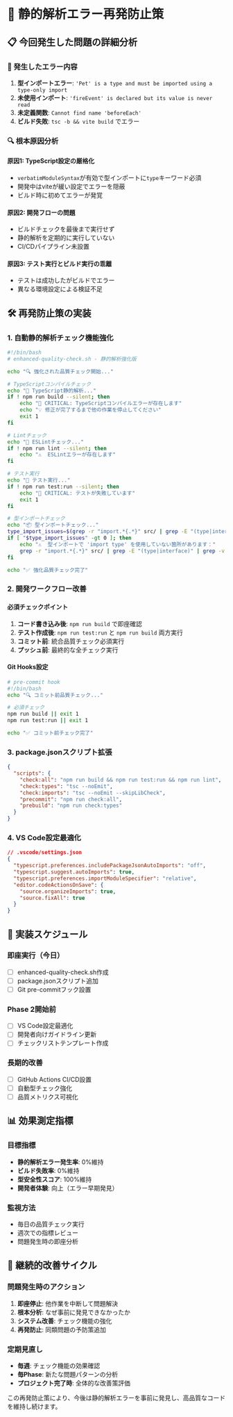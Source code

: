 # 🚨 静的解析エラー再発防止策

## 📋 今回発生した問題の詳細分析

### 🔴 発生したエラー内容
1. **型インポートエラー**: `'Pet' is a type and must be imported using a type-only import`
2. **未使用インポート**: `'fireEvent' is declared but its value is never read`
3. **未定義関数**: `Cannot find name 'beforeEach'`
4. **ビルド失敗**: `tsc -b && vite build` でエラー

### 🔍 根本原因分析

#### 原因1: TypeScript設定の厳格化
- `verbatimModuleSyntax`が有効で型インポートに`type`キーワード必須
- 開発中はviteが緩い設定でエラーを隠蔽
- ビルド時に初めてエラーが発覚

#### 原因2: 開発フローの問題
- ビルドチェックを最後まで実行せず
- 静的解析を定期的に実行していない
- CI/CDパイプライン未設置

#### 原因3: テスト実行とビルド実行の乖離
- テストは成功したがビルドでエラー
- 異なる環境設定による検証不足

## 🛠️ 再発防止策の実装

### 1. 自動静的解析チェック機能強化

```bash
#!/bin/bash
# enhanced-quality-check.sh - 静的解析強化版

echo "🔍 強化された品質チェック開始..."

# TypeScriptコンパイルチェック
echo "📝 TypeScript静的解析..."
if ! npm run build --silent; then
    echo "🚨 CRITICAL: TypeScriptコンパイルエラーが存在します"
    echo "💡 修正が完了するまで他の作業を停止してください"
    exit 1
fi

# Lintチェック
echo "🧹 ESLintチェック..."
if ! npm run lint --silent; then
    echo "⚠️  ESLintエラーが存在します"
fi

# テスト実行
echo "🧪 テスト実行..."
if ! npm run test:run --silent; then
    echo "🚨 CRITICAL: テストが失敗しています"
    exit 1
fi

# 型インポートチェック
echo "📦 型インポートチェック..."
type_import_issues=$(grep -r "import.*{.*}" src/ | grep -E "(type|interface)" | grep -v "import type" | wc -l)
if [ "$type_import_issues" -gt 0 ]; then
    echo "⚠️  型インポートで 'import type' を使用していない箇所があります："
    grep -r "import.*{.*}" src/ | grep -E "(type|interface)" | grep -v "import type"
fi

echo "✅ 強化品質チェック完了"
```

### 2. 開発ワークフロー改善

#### 必須チェックポイント
1. **コード書き込み後**: `npm run build` で即座確認
2. **テスト作成後**: `npm run test:run` と `npm run build` 両方実行
3. **コミット前**: 統合品質チェック必須実行
4. **プッシュ前**: 最終的な全チェック実行

#### Git Hooks設定
```bash
# pre-commit hook
#!/bin/bash
echo "🔍 コミット前品質チェック..."

# 必須チェック
npm run build || exit 1
npm run test:run || exit 1

echo "✅ コミット前チェック完了"
```

### 3. package.jsonスクリプト拡張

```json
{
  "scripts": {
    "check:all": "npm run build && npm run test:run && npm run lint",
    "check:types": "tsc --noEmit",
    "check:imports": "tsc --noEmit --skipLibCheck",
    "precommit": "npm run check:all",
    "prebuild": "npm run check:types"
  }
}
```

### 4. VS Code設定最適化

```json
// .vscode/settings.json
{
  "typescript.preferences.includePackageJsonAutoImports": "off",
  "typescript.suggest.autoImports": true,
  "typescript.preferences.importModuleSpecifier": "relative",
  "editor.codeActionsOnSave": {
    "source.organizeImports": true,
    "source.fixAll": true
  }
}
```

## 🎯 実装スケジュール

### 即座実行（今日）
- [ ] enhanced-quality-check.sh作成
- [ ] package.jsonスクリプト追加
- [ ] Git pre-commitフック設置

### Phase 2開始前
- [ ] VS Code設定最適化
- [ ] 開発者向けガイドライン更新
- [ ] チェックリストテンプレート作成

### 長期的改善
- [ ] GitHub Actions CI/CD設置
- [ ] 自動型チェック強化
- [ ] 品質メトリクス可視化

## 📊 効果測定指標

### 目標指標
- **静的解析エラー発生率**: 0%維持
- **ビルド失敗率**: 0%維持  
- **型安全性スコア**: 100%維持
- **開発者体験**: 向上（エラー早期発見）

### 監視方法
- 毎日の品質チェック実行
- 週次での指標レビュー
- 問題発生時の即座分析

## 🔄 継続的改善サイクル

### 問題発生時のアクション
1. **即座停止**: 他作業を中断して問題解決
2. **根本分析**: なぜ事前に発見できなかったか
3. **システム改善**: チェック機能の強化
4. **再発防止**: 同類問題の予防策追加

### 定期見直し
- **毎週**: チェック機能の効果確認
- **毎Phase**: 新たな問題パターンの分析
- **プロジェクト完了時**: 全体的な改善策評価

この再発防止策により、今後は静的解析エラーを事前に発見し、高品質なコードを維持し続けます。
